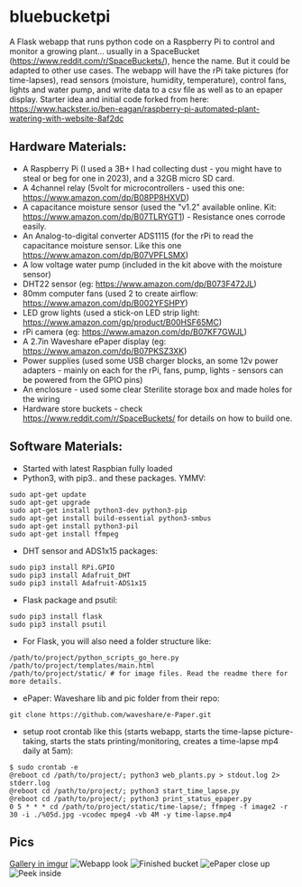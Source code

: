 # bluebucketpi

A Flask webapp that runs python code on a Raspberry Pi to control and monitor a growing plant... usually in a SpaceBucket (https://www.reddit.com/r/SpaceBuckets/), hence the name. But it could be adapted to other use cases.
The webapp will have the rPi take pictures (for time-lapses), read sensors (moisture, humidity, temperature), control fans, lights and water pump, and write data to a csv file as well as to an epaper display.
Starter idea and initial code forked from here: https://www.hackster.io/ben-eagan/raspberry-pi-automated-plant-watering-with-website-8af2dc

## Hardware Materials:
- A Raspberry Pi (I used a 3B+ I had collecting dust - you might have to steal or beg for one in 2023), and a 32GB micro SD card.
- A 4channel relay (5volt for microcontrollers - used this one: https://www.amazon.com/dp/B08PP8HXVD)
- A capacitance moisture sensor (used the "v1.2" available online. Kit: https://www.amazon.com/dp/B07TLRYGT1) - Resistance ones corrode easily.
- An Analog-to-digital converter ADS1115 (for the rPi to read the capacitance moisture sensor. Like this one https://www.amazon.com/dp/B07VPFLSMX)
- A low voltage water pump (included in the kit above with the moisture sensor)
- DHT22 sensor (eg: https://www.amazon.com/dp/B073F472JL)
- 80mm computer fans (used 2 to create airflow: https://www.amazon.com/dp/B002YFSHPY)
- LED grow lights (used a stick-on LED strip light: https://www.amazon.com/gp/product/B00HSF65MC)
- rPi camera (eg: https://www.amazon.com/dp/B07KF7GWJL)
- A 2.7in Waveshare ePaper display (eg: https://www.amazon.com/dp/B07PKSZ3XK)
- Power supplies (used some USB charger blocks, an some 12v power adapters - mainly on each for the rPi, fans, pump, lights - sensors can be powered from the GPIO pins)
- An enclosure - used some clear Sterilite storage box and made holes for the wiring
- Hardware store buckets - check https://www.reddit.com/r/SpaceBuckets/ for details on how to build one.

## Software Materials:
- Started with latest Raspbian fully loaded
- Python3, with pip3.. and these packages. YMMV:
 ```
sudo apt-get update
sudo apt-get upgrade
sudo apt-get install python3-dev python3-pip
sudo apt-get install build-essential python3-smbus
sudo apt-get install python3-pil
sudo apt-get install ffmpeg
```
- DHT sensor and ADS1x15 packages:
```
sudo pip3 install RPi.GPIO
sudo pip3 install Adafruit_DHT
sudo pip3 install Adafruit-ADS1x15
```
- Flask package and psutil:
```
sudo pip3 install flask
sudo pip3 install psutil
```
- For Flask, you will also need a folder structure like:
```
/path/to/project/python_scripts_go_here.py
/path/to/project/templates/main.html
/path/to/project/static/ # for image files. Read the readme there for more details.
```
- ePaper: Waveshare lib and pic folder from their repo: 
```
git clone https://github.com/waveshare/e-Paper.git
```
- setup root crontab like this (starts webapp, starts the time-lapse picture-taking, starts the stats printing/monitoring, creates a time-lapse mp4 daily at 5am):
```
$ sudo crontab -e
@reboot cd /path/to/project/; python3 web_plants.py > stdout.log 2> stderr.log
@reboot cd /path/to/project/; python3 start_time_lapse.py
@reboot cd /path/to/project/; python3 print_status_epaper.py
0 5 * * * cd /path/to/project/static/time-lapse/; ffmpeg -f image2 -r 30 -i ./%05d.jpg -vcodec mpeg4 -vb 4M -y time-lapse.mp4
```

## Pics
[Gallery in imgur](https://imgur.com/gallery/pSPXdEN)
![Webapp look](https://imgur.com/jHOXhhz.png)
![Finished bucket](https://i.imgur.com/wbZTlzX.jpeg)
![ePaper close up](https://i.imgur.com/bZjFKMB.jpeg)
![Peek inside](https://i.imgur.com/DYzQEvk.jpeg)
